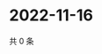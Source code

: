 # 2022-11-16

共 0 条

<!-- BEGIN WEIBO -->
<!-- 最后更新时间 Wed Nov 16 2022 19:13:43 GMT+0800 (China Standard Time) -->

<!-- END WEIBO -->
